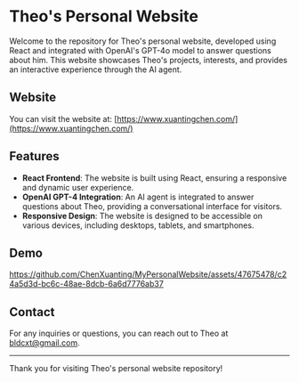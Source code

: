 # Theo's Personal Website

Welcome to the repository for Theo's personal website, developed using React and integrated with OpenAI's GPT-4o model to answer questions about him. This website showcases Theo's projects, interests, and provides an interactive experience through the AI agent.

## Website

You can visit the website at: [https://www.xuantingchen.com/](https://www.xuantingchen.com/)

## Features

- **React Frontend**: The website is built using React, ensuring a responsive and dynamic user experience.
- **OpenAI GPT-4 Integration**: An AI agent is integrated to answer questions about Theo, providing a conversational interface for visitors.
- **Responsive Design**: The website is designed to be accessible on various devices, including desktops, tablets, and smartphones.

## Demo
https://github.com/ChenXuanting/MyPersonalWebsite/assets/47675478/c24a5d3d-bc6c-48ae-8dcb-6a6d7776ab37


## Contact

For any inquiries or questions, you can reach out to Theo at [bldcxt@gmail.com](mailto:bldcxt@gmail.com).

---

Thank you for visiting Theo's personal website repository!
